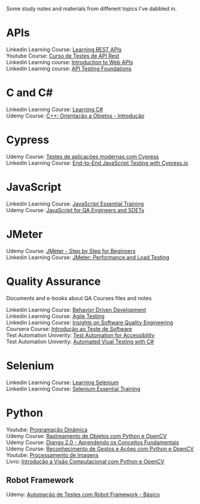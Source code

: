 Some study notes and materials from different topics I've dabbled in.

# APIs

Linkedin Learning Course: [Learning REST APIs](https://www.linkedin.com/learning/learning-rest-apis/)  
Youtube Course: [Curso de Testes de API Rest](https://www.youtube.com/playlist?list=PLf8x7B3nFTl17WeEVj405tHlstiq1kNBX)  
Linkedin Learning course: [Introduction to Web APIs](https://www.linkedin.com/learning/introduction-to-web-apis/)  
Linkedin Learning course: [API Testing Foundations](https://www.linkedin.com/learning/api-testing-foundations/)


# C and C#

Linkedin Learning Course: [Learning C#](https://www.linkedin.com/learning/learning-c-sharp-2018)  
Udemy Course: [C++: Orientação a Objetos - Introdução](https://www.udemy.com/course/orientacao-a-objetos-c/)


# Cypress

Udemy Course: [Testes de aplicações modernas com Cypress](https://www.udemy.com/course/testes-cypress/)  
Linkedin Learning Course: [End-to-End JavaScript Testing with Cypress.io](https://www.linkedin.com/learning/end-to-end-javascript-testing-with-cypress-io/)
  

# JavaScript

Linkedin Learning Course: [JavaScript Essential Training](https://www.linkedin.com/learning/javascript-essential-training)  
Udemy Course: [JavaScript for QA Engineers and SDETs](https://www.udemy.com/course/javascript-for-qa-engineers-and-sdets)


# JMeter

Udemy Course: [JMeter - Step by Step for Beginners](https://www.udemy.com/course/jmeter-step-by-step-for-beginners/)  
Linkedin Learning Course: [JMeter: Performance and Load Testing](https://www.linkedin.com/learning/jmeter-performance-and-load-testing/)


# Quality Assurance

Documents and e-books about QA
Courses files and notes

Linkedin Learning Course: [Behavior Driven Development](https://www.linkedin.com/learning/behavior-driven-development/)  
Linkedin Learning Course: [Agile Testing](https://www.linkedin.com/learning/agile-testing-2/)  
Linkedin Learning Course: [Insights on Software Quality Engineering](https://www.linkedin.com/learning/insights-on-software-quality-engineering/)  
Coursera Course: [Introdução ao Teste de Software](https://www.coursera.org/learn/intro-teste-de-software)  
Test Automation Univerity: [Test Automation for Accessibility](https://testautomationu.applitools.com/accessibility-testing-tutorial/)  
Test Automation Univerity: [Automated Viual Testing with C#](https://testautomationu.applitools.com/automated-visual-testing-in-csharp/)  


# Selenium

Linkedin Learning Course: [Learning Selenium](https://linkedin.com/learning/learning-selenium/)  
Linkedin Learning Course: [Selenium Essential Training](https://www.linkedin.com/learning/selenium-essential-training/)


# Python

Youtube: [Programação Dinâmica](https://www.youtube.com/c/ProgramaçãoDinâmica)  
Udemy Course: [Rastreamento de Objetos com Python e OpenCV](https://www.udemy.com/course/rastreamento-objetos-python-opencv/)  
Udemy Course: [Django 2.0 - Aprendendo os Conceitos Fundamentais](https://www.youtube.com/c/ProgramaçãoDinâmica)  
Udemy Course: [Reconhecimento de Gestos e Ações com Python e OpenCV](https://www.udemy.com/course/reconhecimento-gestos-acoes-python-opencv/)  
Youtube: [Processamento de Imagens](https://www.youtube.com/playlist?list=PL5TJqBvpXQv54i_HWjd7s70vbP4Is7sK_)  
Livro: [Introdução a Visão Computacional com Python e OpenCV](https://cv.antonello.com.br/wp-content/uploads/2017/02/Livro-Introdução-a-Visão-Computacional-com-Python-e-OpenCV-3.pdf)

## Robot Framework

Udemy: [Automação de Testes com Robot Framework - Básico](https://www.udemy.com/course/automacao-de-testes-com-robot-framework-basico/)
